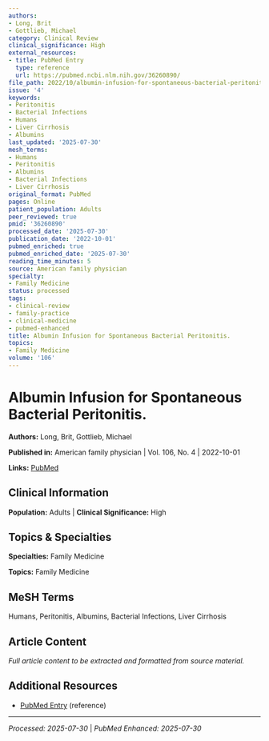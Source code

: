 ```yaml
---
authors:
- Long, Brit
- Gottlieb, Michael
category: Clinical Review
clinical_significance: High
external_resources:
- title: PubMed Entry
  type: reference
  url: https://pubmed.ncbi.nlm.nih.gov/36260890/
file_path: 2022/10/albumin-infusion-for-spontaneous-bacterial-peritonitis.md
issue: '4'
keywords:
- Peritonitis
- Bacterial Infections
- Humans
- Liver Cirrhosis
- Albumins
last_updated: '2025-07-30'
mesh_terms:
- Humans
- Peritonitis
- Albumins
- Bacterial Infections
- Liver Cirrhosis
original_format: PubMed
pages: Online
patient_population: Adults
peer_reviewed: true
pmid: '36260890'
processed_date: '2025-07-30'
publication_date: '2022-10-01'
pubmed_enriched: true
pubmed_enriched_date: '2025-07-30'
reading_time_minutes: 5
source: American family physician
specialty:
- Family Medicine
status: processed
tags:
- clinical-review
- family-practice
- clinical-medicine
- pubmed-enhanced
title: Albumin Infusion for Spontaneous Bacterial Peritonitis.
topics:
- Family Medicine
volume: '106'
---
```


# Albumin Infusion for Spontaneous Bacterial Peritonitis.

**Authors:** Long, Brit, Gottlieb, Michael

**Published in:** American family physician | Vol. 106, No. 4 | 2022-10-01

**Links:** [PubMed](https://pubmed.ncbi.nlm.nih.gov/36260890/)

## Clinical Information

**Population:** Adults | **Clinical Significance:** High

## Topics & Specialties

**Specialties:** Family Medicine

**Topics:** Family Medicine

## MeSH Terms

Humans, Peritonitis, Albumins, Bacterial Infections, Liver Cirrhosis

## Article Content

*Full article content to be extracted and formatted from source material.*

## Additional Resources

- [PubMed Entry](https://pubmed.ncbi.nlm.nih.gov/36260890/) (reference)

---

*Processed: 2025-07-30* | *PubMed Enhanced: 2025-07-30*
